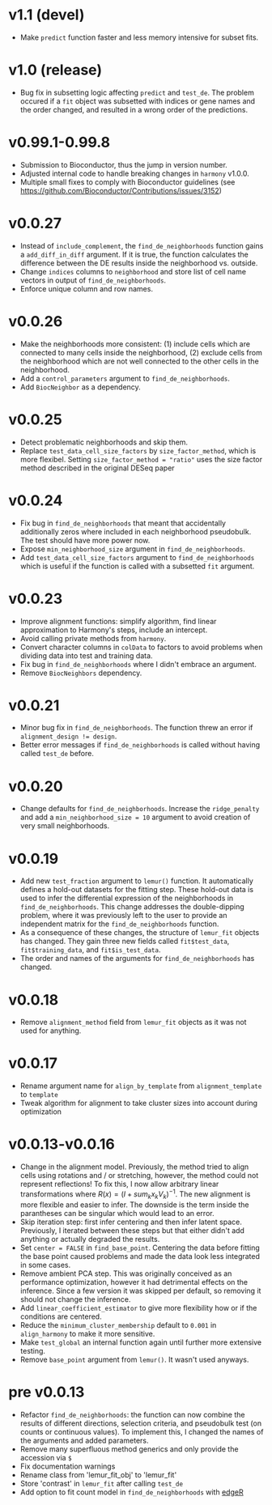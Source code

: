 # v1.1 (devel)

* Make `predict` function faster and less memory intensive for subset fits.

# v1.0 (release)

* Bug fix in subsetting logic affecting `predict` and `test_de`. The problem occured if a `fit` object was
subsetted with indices or gene names and the order changed, and resulted in a wrong order of the predictions.

# v0.99.1-0.99.8

* Submission to Bioconductor, thus the jump in version number.
* Adjusted internal code to handle breaking changes in `harmony` v1.0.0.
* Multiple small fixes to comply with Bioconductor guidelines 
(see https://github.com/Bioconductor/Contributions/issues/3152)

# v0.0.27

* Instead of `include_complement`, the `find_de_neighborhoods` function gains a `add_diff_in_diff` argument. If it is true, the function calculates the difference between the DE results inside the neighborhood vs. outside.
* Change `indices` columns to `neighborhood` and store list of cell name vectors in output of `find_de_neighborhoods`.
* Enforce unique column and row names.

# v0.0.26

* Make the neighborhoods more consistent: (1) include cells which are connected to many cells inside the neighborhood, (2) exclude cells from the neighborhood which are not well connected to the other cells in the neighborhood.
* Add a `control_parameters` argument to `find_de_neighborhoods`.
* Add `BiocNeighbor` as a dependency.

# v0.0.25

* Detect problematic neighborhoods and skip them.
* Replace `test_data_cell_size_factors` by `size_factor_method`, which is more flexibel. Setting `size_factor_method = "ratio"` uses the size factor method described in the original DESeq paper


# v0.0.24

* Fix bug in `find_de_neighborhoods` that meant that accidentally additionally zeros where included in each
neighborhood pseudobulk. The test should have more power now.
* Expose `min_neighborhood_size` argument in `find_de_neighborhoods`.
* Add `test_data_cell_size_factors` argument to `find_de_neighborhoods` which is useful if the function is called
with a subsetted `fit` argument.

# v0.0.23

* Improve alignment functions: simplify algorithm, find linear approximation to Harmony's steps,
include an intercept.
* Avoid calling private methods from `harmony`.
* Convert character columns in `colData` to factors to avoid problems when dividing data into
test and training data.
* Fix bug in `find_de_neighborhoods` where I didn't embrace an argument.
* Remove `BiocNeighbors` dependency.

# v0.0.21

* Minor bug fix in `find_de_neighborhoods`. The function threw an error if `alignment_design != design`. 
* Better error messages if `find_de_neighborhoods` is called without having called `test_de` before.

# v0.0.20

* Change defaults for `find_de_neighborhoods`. Increase the `ridge_penalty` and add a `min_neighborhood_size = 10` argument
to avoid creation of very small neighborhoods.

# v0.0.19

* Add new `test_fraction` argument to `lemur()` function. It automatically defines a hold-out datasets for the fitting step.
These hold-out data is used to infer the differential expression of the neighborhoods in `find_de_neighborhoods`. This change
addresses the double-dipping problem, where it was previously left to the user to provide an independent matrix for the 
`find_de_neighborhoods` function.
* As a consequence of these changes, the structure of `lemur_fit` objects has changed. They gain three new fields called
`fit$test_data`, `fit$training_data`, and `fit$is_test_data`.
* The order and names of the arguments for `find_de_neighborhoods` has changed.

# v0.0.18

* Remove `alignment_method` field from `lemur_fit` objects as it was not used for anything.

# v0.0.17

* Rename argument name for `align_by_template` from `alignment_template` to `template`
* Tweak algorithm for alignment to take cluster sizes into account during optimization

# v0.0.13-v0.0.16

* Change in the alignment model. Previously, the method tried to align cells using
rotations and / or stretching, however, the method could not represent reflections! 
To fix this, I now allow arbitrary linear transformations where $R(x) = (I + sum_k x_k V_k)^{-1}$. The
new alignment is more flexible and easier to infer. The downside is the term inside the parantheses can be 
singular which would lead to an error.
* Skip iteration step: first infer centering and then infer latent space. Previously, I iterated between these steps 
but that either didn't add anything or actually degraded the results.
* Set `center = FALSE` in `find_base_point`. Centering the data before fitting the base point caused
problems and made the data look less integrated in some cases.
* Remove ambient PCA step. This was originally conceived as an performance optimization, however
it had detrimental effects on the inference. Since a few version it was skipped per default, so removing
it should not change the inference.
* Add `linear_coefficient_estimator` to give more flexibility how or if the conditions are centered.
* Reduce the `minimum_cluster_membership` default to `0.001` in `align_harmony` to make it more sensitive.
* Make `test_global` an internal function again until further more extensive testing.
* Remove `base_point` argument from `lemur()`. It wasn't used anyways.

# pre v0.0.13
* Refactor `find_de_neighborhoods`: the function can now combine the results of
different directions, selection criteria, and pseudobulk test (on counts or 
continuous values). To implement this, I changed the names of the arguments and
added parameters.
* Remove many superfluous method generics and only provide the accession via `$`
* Fix documentation warnings
* Rename class from 'lemur_fit_obj' to 'lemur_fit'
* Store 'contrast' in `lemur_fit` after calling `test_de`
* Add option to fit count model in `find_de_neighborhoods` with [edgeR](https://bioconductor.org/packages/edgeR/)
